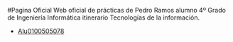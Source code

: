 #Pagina Oficial
Web oficial de prácticas de Pedro Ramos alumno 4º Grado de Ingeniería Informática itinerario Tecnologías de la información.
* [Alu0100505078](http://alu0100505078.github.io/)
